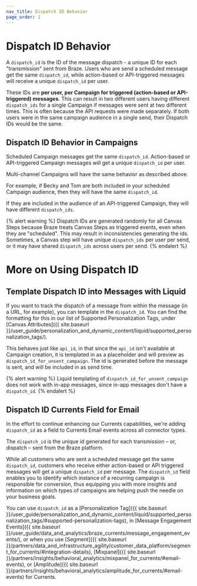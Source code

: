 ```yaml
---
nav_title: Dispatch ID Behavior
page_order: 1
---
```


# Dispatch ID Behavior

A `dispatch_id` is the ID of the message dispatch - a unique ID for each "transmission" sent from Braze. Users who are send a scheduled message get the same `dispatch_id`, while action-based or API-triggered messages will receive a unique `dispatch_id` per user.

These IDs are __per user, per Campaign for triggered (action-based or API-triggered) messages__. This can result in two different users having different `dispatch_ids` for a single Campaign if messages were sent at two different times. This is often because the API requests were made separately. If both users were in the same campaign audience in a single send, their Dispatch IDs would be the same.

## Dispatch ID Behavior in Campaigns

Scheduled Campaign messages get the same `dispatch_id`. Action-based or API-triggered Campaign messages will get a unique `dispatch_id` per user.

Multi-channel Campaigns will have the same behavior as described above.

For example, if Becky and Tom are both included in your scheduled Campaign audience, then they will have the same `dispatch_id`.

If they are included in the audience of an API-triggered Campaign, they will have different `dispatch_ids`.

{% alert warning %}
Dispatch IDs are generated randomly for all Canvas Steps because Braze treats Canvas Steps as triggered events, even when they are "scheduled". This may result in inconsistencies generating the ids. Sometimes, a Canvas step will have unique `dispatch_ids` per user per send, or it may have shared `dispatch_ids` across users per send.
{% endalert %}

# More on Using Dispatch ID

## Template Dispatch ID into Messages with Liquid

If you want to track the dispatch of a message from within the message (in a URL, for example), you can template in the `dispatch_id`. You can find the formatting for this in our list of Supported Personalization Tags, under [Canvas Attributes]({{ site.baseurl }}/user_guide/personalization_and_dynamic_content/liquid/supported_personalization_tags/).

This behaves just like `api_id`, in that since the `api_id` isn't available at Campaign creation, it is templated in as a placeholder and will preview as `dispatch_id_for_unsent_campaign`. The id is generated before the message is sent, and will be included in as send time.

{% alert warning %}
Liquid templating of `dispatch_id_for_unsent_campaign` does not work with in-app messages, since in-app messages don't have a `dispatch_id`.
{% endalert %}

## Dispatch ID Currents Field for Email

In the effort to continue enhancing our Currents capabilities, we're adding `dispatch_id` as a field to Currents Email events across all connector types.

The `dispatch_id` is the unique id generated for each transmission – or, dispatch – sent from the Braze platform.

While all customers who are sent a scheduled message get the same `dispatch_id`, customers who receive either action-based or API triggered messages will get a unique `dispatch_id` per message. The `dispatch_id` field enables you to identify which instance of a recurring campaign is responsible for conversion, thus equipping you with more insights and information on which types of campaigns are helping push the needle on your business goals.

You can use `dispatch_id` as a [Personalization Tag]({{ site.baseurl }}/user_guide/personalization_and_dynamic_content/liquid/supported_personalization_tags/#supported-personalization-tags), in [Message Engagement Events]({{ site.baseurl }}/user_guide/data_and_analytics/braze_currents/message_engagement_events/), or when you use [Segment]({{ site.baseurl }}/partners/data_and_infrastructure_agility/customer_data_platform/segment_for_currents/#integration-details), [Mixpanel]({{ site.baseurl }}/partners/insights/behavioral_analytics/mixpanel_for_currents/#email-events), or [Amplitude]({{ site.baseurl }}/partners/insights/behavioral_analytics/amplitude_for_currents/#email-events) for Currents.
